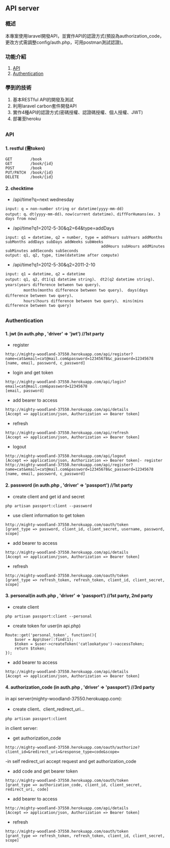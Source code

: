 ## API server

### 概述
本專案使用laravel開發API，並實作API的認證方式(預設為authorization_code，更改方式需調整config/auth.php，可用postman測試認證)。

### 功能介紹
1.	[API](#API)
2.	[Authentication](#Authentication)

### 學到的技術
1.	基本RESTful API的開發及測試
2.	利用laravel carbon套件開發API
3.	實作4種API的認證方式(密碼授權、認證碼授權、個人授權、JWT)
4.  部署至heroku

## 

<h3 id="API">API<h3>

#### 1. restful (需token)
    
    GET        /book
    GET        /book/{id}
    POST       /book
    PUT/PATCH  /book/{id}
    DELETE     /book/{id}
    
#### 2. checktime

   - /api/time?q=next wednesday
   
    input: q = non-number string or datetime(yyyy-mm-dd)
    output: q、dt(yyyy-mm-dd)、now(current datetime)、diffForHumans(ex. 3 days from now)
    
   - /api/time?q1=2012-5-30&q2=64&type=addDays
    
    input: q1 = datetime, q2 = number, type = addYears subYears addMonths subMonths addDays subDays addWeeks subWeeks 
                                              addHours subHours addMinutes subMinutes addSeconds subSeconds
    output: q1, q2, type, time(datetime after compute)
    
   - /api/time?q1=2012-5-30&q2=2011-2-10
    
    input: q1 = datetime, q2 = datetime
    output: q1, q2, dt1(q1 datetime string)、 dt2(q2 datetime string)、 years(years difference between two query)、
            months(months difference between two query)、 days(days difference between two query)、
            hours(hours difference between two query)、 mins(mins difference between two query)

##

<h3 id="Authentication">Authentication<h3>

#### 1. jwt (in auth.php , 'driver' => 'jwt') //1st party

   - register
    
    http://mighty-woodland-37550.herokuapp.com/api/register?name=cat&email=cat@mail.com&password=12345678&c_password=12345678
    [name, email, password, c_password]

   - login and get token
    
    http://mighty-woodland-37550.herokuapp.com/api/login?email=cat@mail.com&password=12345678 
    [email, password]

   - add bearer to access
    
    http://mighty-woodland-37550.herokuapp.com/api/details
    [Accept => application/json, Authorization => Bearer token]

   - refresh
    
    http://mighty-woodland-37550.herokuapp.com/api/refresh
    [Accept => application/json, Authorization => Bearer token]

   - logout
    
    http://mighty-woodland-37550.herokuapp.com/api/logout
    [Accept => application/json, Authorization => Bearer token]- register
    http://mighty-woodland-37550.herokuapp.com/api/register?name=cat&email=cat@mail.com&password=12345678&c_password=12345678
    [name, email, password, c_password]
    
#### 2. password (in auth.php , 'driver' => 'passport') //1st party

   - create client and get id and secret
   
    php artisan passport:client --password

   - use client information to get token
   
    http://mighty-woodland-37550.herokuapp.com/oauth/token
    [grant_type => password, client_id, client_secret, username, password, scope]

   - add bearer to access
    
    http://mighty-woodland-37550.herokuapp.com/api/details
    [Accept => application/json, Authorization => Bearer token]

   - refresh
    
    http://mighty-woodland-37550.herokuapp.com/oauth/token
    [grant_type => refresh_token, refresh_token, client_id, client_secret, scope]
    
#### 3. personal(in auth.php , 'driver' => 'passport') //1st party, 2nd party
   - create client
    
    php artisan passport:client --personal

   - create token for user(in api.php)
    
    Route::get('personal_token', function(){
        $user = App\User::find(1);
        $token = $user->createToken('catlookatyou')->accessToken;
        return $token;
    });

   - add bearer to access
    
    http://mighty-woodland-37550.herokuapp.com/api/details
    [Accept => application/json, Authorization => Bearer token]

#### 4. authorization_code (in auth.php , 'driver' => 'passport') //3rd party

   in api server(mighty-woodland-37550.herokuapp.com):
   
   - create client、client_redirect_uri...
    
    php artisan passport:client

   in client server:
    
   - get authorization_code
    
    http://mighty-woodland-37550.herokuapp.com/oauth/authorize?client_id=&redirect_uri=&response_type=code&scope=
   -in self redirect_uri accept request and get authorization_code

   - add code and get bearer token
   
    http://mighty-woodland-37550.herokuapp.com/oauth/token
    [grant_type => authorization_code, client_id, client_secret, redirect_uri, code]

   - add bearer to access
   
    http://mighty-woodland-37550.herokuapp.com/api/details
    [Accept => application/json, Authorization => Bearer token]

   - refresh
    
    http://mighty-woodland-37550.herokuapp.com/oauth/token
    [grant_type => refresh_token, refresh_token, client_id, client_secret, scope]

